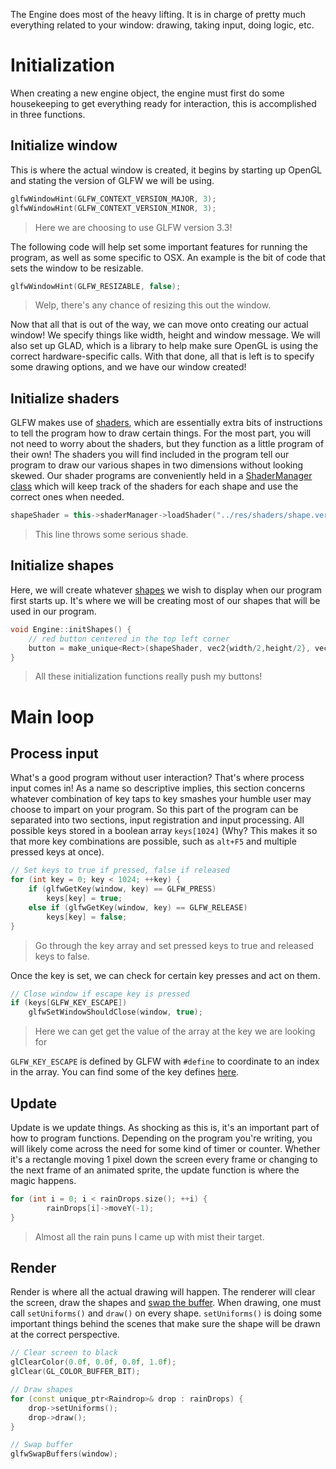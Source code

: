 The Engine does most of the heavy lifting. It is in charge of pretty much everything related to your window: drawing, taking input, doing logic, etc.
# Initialization
When creating a new engine object, the engine must first do some housekeeping to get everything ready for interaction, this is accomplished in three functions.
## Initialize window
This is where the actual window is created, it begins by starting up OpenGL and stating the version of GLFW we will be using.
```c++
glfwWindowHint(GLFW_CONTEXT_VERSION_MAJOR, 3);
glfwWindowHint(GLFW_CONTEXT_VERSION_MINOR, 3);
```
> Here we are choosing to use GLFW version 3.3!


The following code will help set some important features for running the program, as well as some specific to OSX. An example is the bit of code that sets the window to be resizable.
```c++
glfwWindowHint(GLFW_RESIZABLE, false);
```
> Welp, there's any chance of resizing this out the window.

Now that all that is out of the way, we can move onto creating our actual window! We specify things like width, height and window message. We will also set up GLAD, which is a library to help make sure OpenGL is using the correct hardware-specific calls. With that done, all that is left is to specify some drawing options, and we have our window created!
## Initialize shaders
GLFW makes use of [shaders](Shader.md), which are essentially extra bits of instructions to tell the program how to draw certain things. For the most part, you will not need to worry about the shaders, but they function as a little program of their own! The shaders you will find included in the program tell our program to draw our various shapes in two dimensions without looking skewed. Our shader programs are conveniently held in a [ShaderManager class](Shader.md#shader-manager) which will keep track of the shaders for each shape and use the correct ones when needed.
```c++
shapeShader = this->shaderManager->loadShader("../res/shaders/shape.vert", "../res/shaders/shape.frag",  nullptr, "shape");
```
> This line throws some serious shade.
## Initialize shapes
Here, we will create whatever [shapes](Shape.md) we wish to display when our program first starts up. It's where we will be creating most of our shapes that will be used in our program.
```c++
void Engine::initShapes() {
    // red button centered in the top left corner
    button = make_unique<Rect>(shapeShader, vec2{width/2,height/2}, vec2{100, 50}, color{1, 0, 0, 1});
}
```

> All these initialization functions really push my buttons!
# Main loop
## Process input
What's a good program without user interaction? That's where process input comes in! As a name so descriptive implies, this section concerns whatever combination of key taps to key smashes your humble user may choose to impart on your program. So this part of the program can be separated into two sections, input registration and input processing. All possible keys stored in a boolean array `keys[1024]` (Why? This makes it so that more key combinations are possible, such as `alt+F5` and multiple pressed keys at once). 
```c++
// Set keys to true if pressed, false if released
for (int key = 0; key < 1024; ++key) {
    if (glfwGetKey(window, key) == GLFW_PRESS)
        keys[key] = true;
    else if (glfwGetKey(window, key) == GLFW_RELEASE)
        keys[key] = false;
}
```
> Go through the key array and set pressed keys to true and released keys to false.

Once the key is set, we can check for certain key presses and act on them.
```c++
// Close window if escape key is pressed
if (keys[GLFW_KEY_ESCAPE])
    glfwSetWindowShouldClose(window, true);
```
> Here we can get get the value of the array at the key we are looking for

`GLFW_KEY_ESCAPE` is defined by GLFW with `#define` to coordinate to an index in the array. You can find some of the key defines [here](https://www.glfw.org/docs/latest/group__keys.html).

## Update
Update is we update things. As shocking as this is, it's an important part of how to program functions. Depending on the program you're writing, you will likely come across the need for some kind of timer or counter. Whether it's a rectangle moving 1 pixel down the screen every frame or changing to the next frame of an animated sprite, the update function is where the magic happens.
```c++
for (int i = 0; i < rainDrops.size(); ++i) {
        rainDrops[i]->moveY(-1);
}
```
> Almost all the rain puns I came up with mist their target.
## Render
Render is where all the actual drawing will happen. The renderer will clear the screen, draw the shapes and [swap the buffer](FAQ.md#why-do-i-need-to-swap-buffers). When drawing, one must call `setUniforms()` and `draw()` on every shape. `setUniforms()` is doing some important things behind the scenes that make sure the shape will be drawn at the correct perspective.
```c++
// Clear screen to black
glClearColor(0.0f, 0.0f, 0.0f, 1.0f);
glClear(GL_COLOR_BUFFER_BIT);

// Draw shapes
for (const unique_ptr<Raindrop>& drop : rainDrops) {
    drop->setUniforms();
    drop->draw();
}

// Swap buffer
glfwSwapBuffers(window);
```

